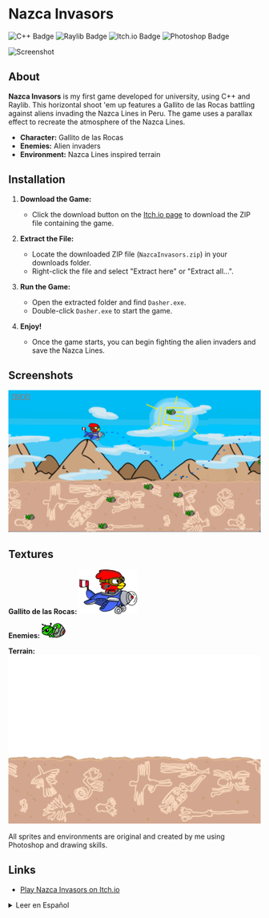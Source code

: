 # Nazca Invasors

![C++ Badge](https://img.shields.io/badge/C%2B%2B-yes-blue)
![Raylib Badge](https://img.shields.io/badge/Raylib-yes-orange)
![Itch.io Badge](https://img.shields.io/badge/Play%20on-Itch.io-blue?link=https://gatorrante.itch.io/nazcainvasors)
![Photoshop Badge](https://img.shields.io/badge/Photoshop-yes-purple)

![Screenshot](https://img.itch.zone/aW1hZ2UvMjkyNTkxMS8xNzUzMTYzNC5wbmc=/original/%2FiECsy.png)

## About

**Nazca Invasors** is my first game developed for university, using C++ and Raylib. This horizontal shoot 'em up features a Gallito de las Rocas battling against aliens invading the Nazca Lines in Peru. The game uses a parallax effect to recreate the atmosphere of the Nazca Lines.

- **Character:** Gallito de las Rocas
- **Enemies:** Alien invaders
- **Environment:** Nazca Lines inspired terrain

## Installation

1. **Download the Game:**
   - Click the download button on the [Itch.io page](https://gatorrante.itch.io/nazcainvasors) to download the ZIP file containing the game.

2. **Extract the File:**
   - Locate the downloaded ZIP file (`NazcaInvasors.zip`) in your downloads folder.
   - Right-click the file and select "Extract here" or "Extract all...".

3. **Run the Game:**
   - Open the extracted folder and find `Dasher.exe`.
   - Double-click `Dasher.exe` to start the game.

4. **Enjoy!**
   - Once the game starts, you can begin fighting the alien invaders and save the Nazca Lines.

## Screenshots

![Screenshot](screenshot.png)

## Textures

**Gallito de las Rocas:**
![Gallito](textures/Gallito.png)

**Enemies:**
![Enemies](textures/textura.png)

**Terrain:**
![Terrain](textures/medio.png)


All sprites and environments are original and created by me using Photoshop and drawing skills.

## Links

- [Play Nazca Invasors on Itch.io](https://gatorrante.itch.io/nazcainvasors)

<details>
  <summary>Leer en Español</summary>

  # Nazca Invasors

  ![C++ Badge](https://img.shields.io/badge/C%2B%2B-yes-blue)
  ![Raylib Badge](https://img.shields.io/badge/Raylib-yes-orange)
  ![Itch.io Badge](https://img.shields.io/badge/Jugar%20en-Itch.io-blue?link=https://gatorrante.itch.io/nazcainvasors)
  ![Photoshop Badge](https://img.shields.io/badge/Photoshop-yes-purple)

![Screenshot](https://img.itch.zone/aW1hZ2UvMjkyNTkxMS8xNzUzMTYzNC5wbmc=/original/%2FiECsy.png)
  ## Acerca de

  **Nazca Invasors** es mi primer juego desarrollado para la universidad, utilizando C++ y Raylib. Este juego de disparos en horizontal presenta a un Gallito de las Rocas luchando contra alienígenas que invaden las Líneas de Nazca en Perú. El juego utiliza un efecto de paralaje para recrear la atmósfera de las Líneas de Nazca.

  - **Personaje:** Gallito de las Rocas
  - **Enemigos:** Invasores alienígenas
  - **Entorno:** Terreno inspirado en las Líneas de Nazca

  ## Instalación

  1. **Descargar el Juego:**
     - Haz clic en el botón de descarga en la [página de Itch.io](https://gatorrante.itch.io/nazcainvasors) para descargar el archivo ZIP que contiene el juego.

  2. **Descomprimir el Archivo:**
     - Localiza el archivo ZIP descargado (`NazcaInvasors.zip`) en tu carpeta de descargas.
     - Haz clic derecho sobre el archivo y selecciona "Extraer aquí" o "Extraer todo...".

  3. **Ejecutar el Juego:**
     - Abre la carpeta descomprimida y busca `Dasher.exe`.
     - Haz doble clic en `Dasher.exe` para iniciar el juego.

  4. **¡Disfruta!**
     - Una vez que el juego se inicie, podrás comenzar a luchar contra los invasores alienígenas y salvar las Líneas de Nazca.

  ## Capturas de Pantalla

  ![Captura de Pantalla](screenshot.png)

  ## Texturas

  **Gallito de las Rocas:**
  ![Gallito](textures/Gallito.png)

  **Enemigos:**
  ![Enemigos](textures/textura.png)

  **Terreno:**
  ![Terreno](textures/medio.png)

  Todos los sprites y escenarios son originales y creados por mí usando Photoshop y habilidades de dibujo.

  ## Enlaces

  - [Jugar a Nazca Invasors en Itch.io](https://gatorrante.itch.io/nazcainvasors)
</details>
